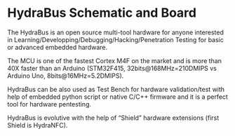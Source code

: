 HydraBus Schematic and Board
========

The HydraBus is an open source multi-tool hardware for anyone interested in Learning/Developping/Debugging/Hacking/Penetration Testing for basic or advanced embedded hardware.

The MCU is one of the fastest Cortex M4F on the market and is more than 40X faster than an Arduino (STM32F415, 32bits@168MHz=210DMIPS vs Arduino Uno, 8bits@16MHz=5.2DMIPS).

HydraBus can be also used as Test Bench for hardware validation/test with help of embedded python script or native C/C++ firmware and it is a perfect tool for hardware pentesting.

HydraBus is evolutive with the help of “Shield” hardware extensions (first Shield is HydraNFC).
